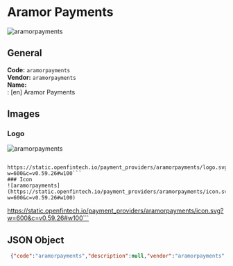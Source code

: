 # Aramor Payments 
![aramorpayments](https://static.openfintech.io/payment_providers/aramorpayments/logo.svg?w=600&c=v0.59.26#w100)  
## General 
**Code:** `aramorpayments`  
**Vendor:** `aramorpayments`  
**Name:**  
:	[en] Aramor Payments  
## Images 
### Logo 
![aramorpayments](https://static.openfintech.io/payment_providers/aramorpayments/logo.svg?w=600&c=v0.59.26#w100)  
```
 https://static.openfintech.io/payment_providers/aramorpayments/logo.svg?w=600&c=v0.59.26#w100```  
### Icon 
![aramorpayments](https://static.openfintech.io/payment_providers/aramorpayments/icon.svg?w=600&c=v0.59.26#w100)  
```
 https://static.openfintech.io/payment_providers/aramorpayments/icon.svg?w=600&c=v0.59.26#w100```  
## JSON Object 
```json
 {"code":"aramorpayments","description":null,"vendor":"aramorpayments","categories":null,"countries":null,"payment_method":null,"payout_method":null,"metadata":{"about_payments_code":"aramorpayments"},"name":{"en":"Aramor Payments"}}```  
